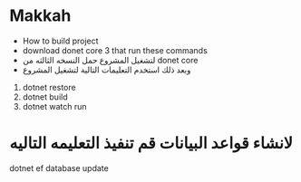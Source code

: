 # Makkah

- How to build project 
- download donet core 3 that run these commands
- لتشغيل المشروع حمل النسخه الثالثه من donet core 
- وبعد ذلك استخدم التعليمات التالية لتشغيل المشروع 
 1. dotnet restore 
 2. dotnet build 
 3. dotnet watch run 

# لانشاء قواعد البيانات  قم تنفيذ التعليمه التاليه 
 dotnet ef database update 

